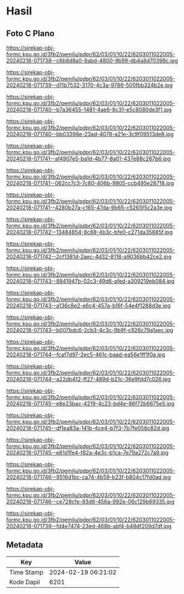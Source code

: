 # Hasil

## Foto C Plano

https://sirekap-obj-formc.kpu.go.id/3fb2/pemilu/pdpr/62/03/01/10/22/6203011022005-20240218-071738--c6b8d8a0-9abd-4800-9b99-db4a8d70399c.jpg

https://sirekap-obj-formc.kpu.go.id/3fb2/pemilu/pdpr/62/03/01/10/22/6203011022005-20240218-071739--d11b7532-3170-4c3a-9786-500fbb324b2e.jpg

https://sirekap-obj-formc.kpu.go.id/3fb2/pemilu/pdpr/62/03/01/10/22/6203011022005-20240218-071740--b7a36455-1481-4ae6-8c31-e5c8080de3f1.jpg

https://sirekap-obj-formc.kpu.go.id/3fb2/pemilu/pdpr/62/03/01/10/22/6203011022005-20240218-071740--bb03398e-23ad-4078-a21e-3c9f09513de8.jpg

https://sirekap-obj-formc.kpu.go.id/3fb2/pemilu/pdpr/62/03/01/10/22/6203011022005-20240218-071741--af4907e5-ba1d-4b77-8a01-437e88c267b6.jpg

https://sirekap-obj-formc.kpu.go.id/3fb2/pemilu/pdpr/62/03/01/10/22/6203011022005-20240218-071741--062cc7c3-7c80-406b-9905-ccb495e28718.jpg

https://sirekap-obj-formc.kpu.go.id/3fb2/pemilu/pdpr/62/03/01/10/22/6203011022005-20240218-071741--4280b27a-c165-47da-9b65-c5265f5c2a3e.jpg

https://sirekap-obj-formc.kpu.go.id/3fb2/pemilu/pdpr/62/03/01/10/22/6203011022005-20240218-071742--13484854-8c88-4b3c-bfe0-c271da35685f.jpg

https://sirekap-obj-formc.kpu.go.id/3fb2/pemilu/pdpr/62/03/01/10/22/6203011022005-20240218-071742--2cf1381d-2aec-4d32-8118-a9036bb42ce2.jpg

https://sirekap-obj-formc.kpu.go.id/3fb2/pemilu/pdpr/62/03/01/10/22/6203011022005-20240218-071743--8841947b-02c3-49d6-afed-a309219eb084.jpg

https://sirekap-obj-formc.kpu.go.id/3fb2/pemilu/pdpr/62/03/01/10/22/6203011022005-20240218-071743--a136c8e2-e6c4-457a-b16f-54e4f1288d3e.jpg

https://sirekap-obj-formc.kpu.go.id/3fb2/pemilu/pdpr/62/03/01/10/22/6203011022005-20240218-071743--b007bdc6-2cb3-4c3c-9b9f-c926c79a1aec.jpg

https://sirekap-obj-formc.kpu.go.id/3fb2/pemilu/pdpr/62/03/01/10/22/6203011022005-20240218-071744--fcaf7d97-2ec5-461c-baad-ea56e1ff1f0a.jpg

https://sirekap-obj-formc.kpu.go.id/3fb2/pemilu/pdpr/62/03/01/10/22/6203011022005-20240218-071744--a22db412-ff27-489d-b21c-36e9fdd7c026.jpg

https://sirekap-obj-formc.kpu.go.id/3fb2/pemilu/pdpr/62/03/01/10/22/6203011022005-20240218-071745--e8e23bac-4219-4c23-bd4e-86f72b6675e5.jpg

https://sirekap-obj-formc.kpu.go.id/3fb2/pemilu/pdpr/62/03/01/10/22/6203011022005-20240218-071745--df1ea83a-141b-4ce4-b7f3-7b7fe056c82d.jpg

https://sirekap-obj-formc.kpu.go.id/3fb2/pemilu/pdpr/62/03/01/10/22/6203011022005-20240218-071745--e81d1fe4-f82a-4e3c-b1ca-7e79a272c7a9.jpg

https://sirekap-obj-formc.kpu.go.id/3fb2/pemilu/pdpr/62/03/01/10/22/6203011022005-20240218-071746--9516d1bc-ca74-4b59-b23f-b804c17fd0ad.jpg

https://sirekap-obj-formc.kpu.go.id/3fb2/pemilu/pdpr/62/03/01/10/22/6203011022005-20240218-071746--ce728cfe-93d6-456a-992e-06c129b69335.jpg

https://sirekap-obj-formc.kpu.go.id/3fb2/pemilu/pdpr/62/03/01/10/22/6203011022005-20240218-071739--fd4e7474-23ed-468b-abf4-b48df209d7df.jpg


## Metadata

| Key        | Value               |
| ---------- | ------------------- |
| Time Stamp | 2024-02-19 06:21:02 |
| Kode Dapil | 6201                |



